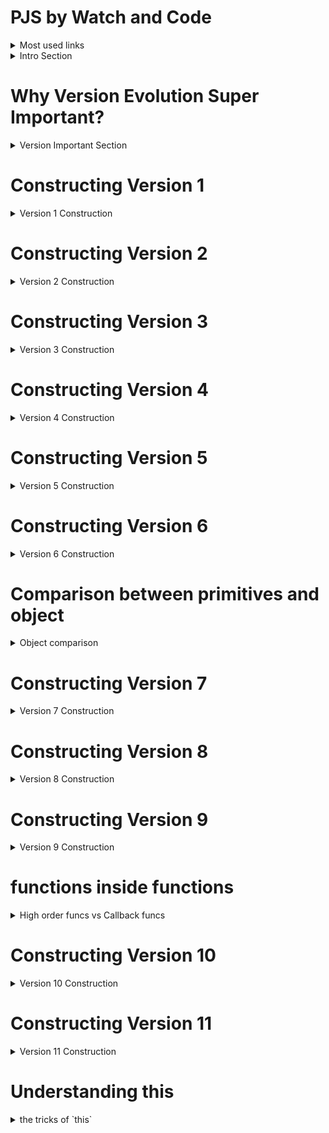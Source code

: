 # PJS by Watch and Code

<details><summary>Most used links</summary>

- [course notes github](https://github.com/EmbraceLife/learn-with-WatchAndCode#pjs-by-watch-and-code)
- [slack channel](https://app.slack.com/client/T1FH6NQ2W/C2856JSFM/user_profile/ULLTGR9MW)
- [facebook group](https://www.facebook.com/groups/514043678767094/events/)

</details>


<details><summary>Intro Section</summary>


## Daily Reminder

<details><summary>Good Question Asker</summary>

### Extremely Important Career Skill!

- How-to Ask Good Questions [goto](https://medium.com/@gordon_zhu/how-to-be-great-at-asking-questions-e37be04d0603)
- Ask with a template [goto](https://github.com/gordonmzhu/questions/issues/new?template=Custom.md)

</details>

<details><summary>PJS video links</summary>

### PJS videos

- PJS [v1](https://watchandcode.com/courses/60264/lectures/1056227) and PJS [v2](https://watchandcode.com/courses/rough-drafts/lectures/6183526)

</details>

## How to make the most out of it?

<details><summary>how-to</summary>

- Watch more than once
- Dissection of a complex app into multiple versions 
- Dissect each version into multiple steps
- Rebuild each step, each version myself
- Note down my improvements

</details>



## Coding towards a complex and fancy App

<details><summary>TodoList: Base of All Apps</summary>

### why TodoList is the core of all fancy Apps in the world?

- think of twitter, facebook, slack, gmail, medium, ....
- think of games, an actor, appearance, action ...
- the essence is the same
  - create an object to store data or info
  - do something with the object
  - display the changes
- the difference is how fancy or complex each part can be for different usages

</details>


<details><summary>App demythified</summary>

### what is an App?

- a very complex object

</details>

<details><summary>Object demythified</summary>


### what is an object?

- a combination of primitives, array, functions

</details>

<details><summary>How-to dissect TodoList app</summary>

### how to build your App (TodoList) from zero?

- build 11 (Gordon demonstrated) or even more versions from zero toward fancy
- versions level up as skills and features increase

</details>
</details> 

<!-- Intro Section end  ---------------------------------------------------------->

# Why Version Evolution Super Important?

<details><summary>Version Important Section</summary>

<details><summary>Why more versions the merrier</summary>

## Why more versions the merrier

Why so many versions? why necessary?
- Break a complex app into manageable blocks of pieces 
- Let requirements evolve gradually
- Let skills progress step by step
- complexity builds up as version levels up

</details>


<details><summary>Essence of App</summary>

## The essence of an app (any version)
- App should have a place to **store** data
- App should be able to **act** on the data
- App should be able to **display** the changes of data

</details>


<details><summary>Essence of TodoList</summary>

## The essence of a TodoList app (any version)

### Store
- app should have a place to store all todos
### Act
- app should be able to add todos
- app should be able to edit/change todos
- app should be able to remove todos
### Display
- app should be able to display todos

</details>


<details><summary>Control Fancy-Urge</summary>

## Control the urge to be fancy

- fancy, can be unnecessarily time consuming and burdensome to the spirit at early stage
- later versions can help you go as fancy as your imagination
- version goal => precise goal description, manageable, tight and clean

</details>

</details>
<!-- Version Important Section end ------------------------------------------------------->

# Constructing Version 1

<details><summary>Version 1 Construction</summary>

<details><summary>Version 1 Strategy</summary>

## What is the approach in version 1?

### Storing data
- use an `array` of `primitive` (`string`, `number`, ...) to store

### Acting on data
- use `built-in` functions to act on data
- use `array.push` to add
- use `=` assign to edit
- use `array.splice` to delete

### Displaying data
- use `console.log` to display data

</details>


<details><summary>Coding Steps</summary>

## coding steps

- step 1: to be able to store todos (text/`string`) [goto](./todos-v1/reqmt1.html)
- step 2: to be able to display todos (`console`) [goto](./todos-v1/reqmt1.html)
- step 3: to be able to add a todo (`array.push`) [goto](./todos-v1/reqmt3.html)
- step 4: to be able to edit a todo (`assign = `) [goto](./todos-v1/reqmt4.html)
- step 5: to be able to add a remove (`array.splice`) [goto](./todos-v1/reqmt5.html)

</details>
</details>
<!-- Version 1 Construction end ---------------------------------------------------- -->

# Constructing Version 2

<details><summary>Version 2 Construction</summary>

<details><summary>Version 2 Strategy</summary>

## How to progress on version 2

<details><summary>Problem: human unfriendly</summary>


### Problem: human unfriendly
Not even programmer friendly
- It feels Version 1 is directly speaking to machine alone
- and many low level details to remember

Examples to illustrate
- `todos = ['item1', 'item2', 'item3]` => creating and holding data
- `array.push(todo)` => add data
- `array.splice(position)` => delete data
- `todos[position] = 'changeItem'` => edit data
- `console.log(todo)` => to display

</details>

<details><summary>Solution: Function</summary>


### Solution: Function

How to make code into **more readable and usable commands**

- hide low level codes under the command name
- preset low level arguments to free you programmer from remembering all of them
- preset function internal comment or output display to enhance memory of what this func suppose to do

Introduction of functions

- think of a readable command name, `displayTodos()`
- whether user inputs are required, `addTodos(todoText)`
- wrap low level codes inside function body `{}`

Applying `function` to version 2

- It's easier to use a command `displayTodos()` to display todos
- It's easier to use a command `addTodos()` to add todos
- It's easier to use a command `editTodos()` to edit todos
- It's easier to use a command `deleteTodos()` to delete todos

</details>
</details>
<!-- Version 2 Strategy end --------------------------------- -->


<details><summary>Coding steps</summary>

## Coding steps

- step 1: use `todos` array to store many todos
- step 2: use `displayTodos()` to wrap codes like `console.log` [goto](./todos-v2/reqmt1.html)
- step 3: use `addTodos(todoText)` to wrap codes like `array.push(todoText)`  [goto](./todos-v2/reqmt2.html)
- step 4: use `editTodos(position, todoText)` to wrap codes for editting [goto](./todos-v2/reqmt3.html)
- step 5: use `deleteTodos(position)` to wrap codes for removing a todo [goto](./todos-v2/reqmt4.html)
- interlude: scoping effect on variable inside and outside functions [goto](./todos-v2/interlude-scope-func-var.html)

</details>
</details>
<!-- Version 2 Construction end---------------------------------------------------- -->

# Constructing Version 3

<details><summary>Version 3 Construction</summary>

<details><summary>Version 3: (Object) build a local, organised world</summary>

## Version 3: (Object) build a local, organised world

<details><summary>Problem: global Universe is a mess</summary>


### Problem: global Universe is a mess

Everything is scattered around, lives equally in global scope! 

- data array `todos` => global
- `displayTodos` => global
- `addTodo` => global
- `changeTodo` => global
- `deleteTod` => global

Everything is unorganized, and hard to find
- global scope is the universe
- todoList app's data and functions are buried among everything else
- hard to search/find app's data/funcs from the global universe

</details>

<details><summary>Solution: Object</summary>


### Solution: Object

Object => Store app's data/funcs into its own/local world

- we call app's local world name `todoList` to access everything inside the app world
- you can access app's data with `todoList.todos`
- you can access app's funcs with `todoList.displayTodos`, etc.

How to build an object/local world?

- think of a readable world name, `todoList`
- store app data inside `todoList`
- store app functions inside `todoList`
- example:
```javascript 
let todoList = {
  data: ['todo1'], 
  func1: function(){ // anoynomous func
    console.log(this.data) // this => todoList
  } 
}
```

</details>
</details>
<!-- Version 2 Strategy end --------------------------------- -->


<details><summary>Coding steps</summary>

## Coding steps

- how to create an object `todoList` with data `todos`[goto](./todos-v3/reqmt1.html)
- how to add func/method `displayTodos` to `todoList`[goto](./todos-v3/reqmt2.html) 
- how to add func/method `addTodos` to `todoList` [goto](./todos-v3/reqmt3.html)
- how to add func/method `editTodos` to `todoList` [goto](./todos-v3/reqmt4.html)
- how to add func/method `deleteTodos` to `todoList` [goto]()


</details>
</details>
<!-- Version 2 Construction end---------------------------------------------------- -->


# Constructing Version 4

<details><summary>Version 4 Construction</summary>

<details><summary>Version 4: Make each todo as a complex object</summary>

## Version 4: make each todo as a complex object

<details><summary>Problem: data is too simple to be realistic</summary>


### Problem: data is usually complext object too

- So far `todos` is an array of strings, too simple and limited
- we want each `todo` to be more dynamic/realistic: string, number, **boolean** ...
- so we want `todos` to be an array of todos/objects
- **Practically**, we don't provide `todos` beforehand, we add todo along the way
  - it means at first `todos` is empty array `[]`, then `addTodo` add object `todo` onto it
- Therefore, functions/methods need to adjust to the changes above
- Additionally, in the real world, **a toggle button** is often present and necessary

</details>

<details><summary>Solution: todos as array of objects</summary>


### Solution: todos as array of objects

- make each `todo` an object
- besides `string`, `true/false` is usually present in the real world

```Javascript
let todo1 = {
  todoText: "todo1",
  completed: false
}
```

- adjust methods accordingly, see coding steps
- a toggle method should be added where possible


</details>
</details>
<!-- Version 2 Strategy end --------------------------------- -->


<details><summary>Coding steps</summary>

## Coding steps

- how to make `todoList.todos` an empty array of objects. [goto](./todos-v4/reqmt1.html)
- how to adjust func/method `addTodo` add a todo object onto `todoList` array [goto](./todos-v4/reqmt2.html) 
- how to adjust func/method `changeTodos` to change a todo's `todoText` property [goto](./todos-v4/reqmt3.html)
- how to use `toggleCompleted` to flip a todo's `completed` property [goto](./todos-v4/reqmt4.html)



</details>
</details>
<!-- Version 4 Construction end---------------------------------------------------- -->



# Constructing Version 5

<details><summary>Version 5 Construction</summary>

<details><summary>Version 5: (for-loop & if-else) Examine array of complex objects and act accordingly</summary>

## Version 5: (for-loop & if-else) Examine complex array of objects and act accordingly

<details><summary>Problem: how to display an array of complex objects</summary>


### Problem: how to display an array of complex objects

- data or `todos` is array of multiple objects
- we often need to loop through and check on each one of them
- and then act differently accroding to different situations


</details>

<details><summary>Solution: for loop and if else</summary>


### Solution: todos as array of objects

- use `for` loop to go through every todo
- use `if else` to act on different conditions

```Javascript
for (i = 0; i < todos.length; i++) {

}

if (condition) {

} else if () {

} else {

}
```

</details>
</details>
<!-- Version 5 Strategy end --------------------------------- -->


<details><summary>Coding steps</summary>

## Coding steps

- how to display a message if no todo exist in the array [goto](./todos-v5/reqmt1.html) 
- how to display each todo's `todoText` [goto](./todos-v5/reqmt2.html)
- how to display each todo's `completed` along with `todoText` [goto](./todos-v4/reqmt3.html)

</details>
</details>
<!-- Version 5 Construction end---------------------------------------------------- -->


# Constructing Version 6

<details><summary>Version 6 Construction</summary>

<details><summary>Version 6: Design a complex feature</summary>

## Version 6: How to think when design a complex feature

<details><summary>Problem: how to think and tackle a complex feature</summary>


### Problem: how to think and tackle a complex feature: `toggleAll`

What is `toggleAll` feature?
- if all todos are false, toggle them all true
- if all todos are true, toggle them all false
- if some are false/true, toggle them all true

How to design the code more efficiently to achieve this feature?

</details>

<details><summary>Solution: conditions optimization </summary>


### Solution: optimize 3 conditions into 2 conditions

Design code more efficiently to achieve this feature
- if all todos are true, toggle them all false
- otherwise, toggle them all true (covering two conditions automatically)
  - if all todos are false, toggle them all true
  - if some of todos are false/true, toggle them all true
- two steps/conditions here are better than three steps/conditions above


</details>
</details>
<!-- Version 6 Strategy end --------------------------------- -->


<details><summary>Coding steps</summary>

## Coding steps

- find out how many todos are completed [goto](./todos-v6/reqmt1.html)
- when all todos are true, turn them all false [goto](./todos-v6/reqmt2.html) 
- otherwise, turn them all true [goto](./todos-v6/reqmt3.html)

</details>
</details>
<!-- Version 6 Construction end---------------------------------------------------- -->


# Comparison between primitives and object 

<details><summary>Object comparison</summary>

<details><summary>Problem: confusion on object comparison</summary>

## Why objects with same properties aren't equal?

```Javascript
{} === {}; 
[1,2,3] === [1,2,3]
```

</details>


<details><summary>Compare Primitives</summary>

## Why Primitives can be compared?

- compare values of primitives
- primitive variables store values of primitives
- primitives or variables of primitives can be compared naturally

</details>

<details><summary>Compare Objects</summary>

## Why objects can't be compared directly?

- compare memory addresses of objects
- regardless whether their contents on the address are the same or not
- object variables store addresses rather than object properties/values
- objects or variables of objects can't be compared naturally 
  - naturally we humans are comparing primitive values or property values
  - but objects comparison compares addresses

**when we compare objects, we actually need to compare their property values**

</details>
</details>
<!-- end of comparison between primitives and objects -->


# Constructing Version 7

<details><summary>Version 7 Construction</summary>

<details><summary>Version 7: leave console to UI</summary>

## Version 7: How to make the first step leaving console to UI

<details><summary>Problem: normal users won't use console for app</summary>


### Problem: normal users won't use console for app

How to move app from console to UI(webpage)?
- we want to see the display of todos on webpage rather than console
- we want to click a button to run any of the methods 

</details>

<details><summary>Solution: DOM</summary>


### Solution: DOM

- DOM: Document Object Model
- Browser turn HTML into object tree
- each tag in the html is a node/object on the tree to be manipulated


</details>
</details>
<!-- Version 6 Strategy end --------------------------------- -->


<details><summary>Coding steps</summary>

## Coding steps

- Create two buttons: displayTodos and toggleAll [goto](./todos-v7/reqmt1.html)
- when click displayTodosButton and run `todoList.displayTodos()` ( by default in the console) [goto](./todos-v7/reqmt2.html) 
- otherwise, turn them all true [goto](./todos-v6/reqmt3.html)

Note: the aware the order between javascript code and html code!

</details>
</details>
<!-- Version 6 Construction end---------------------------------------------------- -->


# Constructing Version 8

<details><summary>Version 8 Construction</summary>

<details><summary>Version 8: refactory</summary>

## Version 8: moving all but displayTodos to UI while refactory

<details><summary>Problem: how to move all methods onto UI and keep code clean and readable</summary>


### Problem: how to move all methods onto UI and keep code clean and readable

Which option is more appropriate and make code readable and clean?
- `<button onclick=""></button>` vs `button.addEventListener("click", function(){})`
- according to the specific usage and needs at the time


How to add user input through webpage instead from console?
- `<input id="" type="text">`

Why create a new object `handlers`?
- why not just use `todoList` methods directly?
- nice organization and make code clean, appropriately separated and readable
- make sure no codes left in the messy universe

Why to group tag objects on webpage?
- for nice orgnaization
- using `div`

</details>
</details>
<!-- Version 6 Strategy end --------------------------------- -->


<details><summary>Coding steps</summary>

## Coding steps

- refactor `displayTodosButton` and `toggleAllbutton` with `onclick` and `handlers` [goto](./todos-v8/reqmt1.html)
- add input tag and addTodo button to the webpage [goto](./todos-v8/reqmt2.html) 
- add changeTodo button and bind the method [goto](./todos-v8/reqmt3.html)
- add deleteTodo button and bind the method [goto](./todos-v8/reqmt4.html)
- add toggleCompleted button and bind the method [goto](./todos-v8/reqmt5.html)

</details>
</details>
<!-- Version 6 Construction end---------------------------------------------------- -->


# Constructing Version 9

<details><summary>Version 9 Construction</summary>

<details><summary>Version 9: insert tags from Javascript into webpage</summary>

## Version 9: allow JS to dynamically change webpage skeleton

how to move `displayTodos()` entirely from console to webpage

<details><summary>Problem: how to insert li tags from script to webpage</summary>


### Problem: how to create li from script and update it

How to create a li tag from script?
- `let todoLi = document.createElement('li')`

How to access the existing ul in html?
- `let todoUl = document.querySelector('ul')`

How to add/create li tag onto existing ul tag?
- `todoUl.appendChild(todoLi)`

Why create a `view` object parallel to `todoList` and `handlers`?
- display todos functions can be complex
- use a local world to organise the codes 
- todos are stored inside `todoList`, `view.displayTodos` is only for displaying

How to clean up the code for `displayTodos` onto the console?
- code in `handlers`
- code in `todoList`
- code in html

</details>
</details>
<!-- Version 6 Strategy end --------------------------------- -->


<details><summary>Coding steps</summary>

## Coding steps

- how to insert li tag from script to an existing ul tag [goto](./todos-v9/reqmt1.html)
- how to insert li for every todo in the todos [goto](./todos-v9/reqmt2.html) 
- add `todoText` onto each li tag to display [goto](./todos-v9/reqmt3.html)
- add `()` or `(x)` for completion of todos [goto](./todos-v9/reqmt4.html)
- make `view.displayTodos` automation when other buttons click, and clean up displayTodos for the console [goto](./todos-v9/reqmt5.html)

</details>
</details>
<!-- Version 6 Construction end---------------------------------------------------- -->


# functions inside functions 

<details><summary>High order funcs vs Callback funcs</summary>

`runWithDebugger(func)` [goto](./highOrderCallbackFuncs/example1.html)

`setTimeOut(func, 5000)` [goto](./highOrderCallbackFuncs/example2.html)

`array.forEach(func)` and `myForEach(myArray, myFunc)` [goto](./highOrderCallbackFuncs/example3.html)

`addEventListener('click', function(){});` [goto](./highOrderCallbackFuncs/example4.html)

</details>


# Constructing Version 10

<details><summary>Version 10 Construction</summary>

<details><summary>Version 10: Improve UI - add delete button to each li</summary>

## Version 10: Improve UI - add delete button to each li

<details><summary>Problem: how to insert li tags from script to webpage</summary>


### Problem: how to create li from script and update it

why write `createDeleteButton` a separate method in view object?
- prevent `view.displayTodos` to be too long
- easy to call and use `view.createDeleteButton` inside `view.displayTodos`

why put todoUl.addEventListener block of code under view object?
- leaving it in the messy universe is bad
- by nature, it is closer to view's domain/jurisdiction

What is event delegation?
- see requirement html for detailed example [goto](./todos-v10/reqmt5.html)

</details>
</details>
<!-- Version 6 Strategy end --------------------------------- -->


<details><summary>Coding steps</summary>

## Coding steps

- how to create a delete button [goto](./todos-v10/reqmt1.html)
- how to add a delete button to each li tag [goto](./todos-v10/reqmt2.html) 
- how to create an id for each li tag [goto](./todos-v10/reqmt3.html)
- how can delete button have access to li tag id [goto](./todos-v10/reqmt4.html)
- click delete button to udpate the dom [goto](./todos-v10/reqmt5.html)
- clean up and review on event delegation [goto](./todos-v10/reqmt6.thml)

</details>
</details>
<!-- Version 10 Construction end---------------------------------------------------- -->


# Constructing Version 11

<details><summary>Version 11 Construction</summary>

<details><summary>Version 11: replace for loop with forEach</summary>

## Version 11: replace for loop with forEach

<details><summary>Problem: how to replace for loop with forEach</summary>


### Problem: how to replace for loop with forEach

How to understand the relation between for-loop and forEach?
- forEach wraps the looping code of for-loop
- forEach wraps up so that you only need to focus on the callback func to deal with each array element

How to use `forEach` parameters `idx/position` and `this`?
- how and when to use `idx`?
- how and when to use `this`?

</details>
</details>
<!-- Version 6 Strategy end --------------------------------- -->


<details><summary>Coding steps</summary>

## Coding steps

- how to replace the first for-loop inside `toggleAll` in `todoList` [goto](./todos-v11/reqmt1.html)
- how to replace the second+third for-loop inside `toggleAll` in `todoList` [goto](./todos-v11/reqmt2.html)
- how to turn if-else + 2 forEach into 1 forEach with if-else, watch out the usage of this in deeper block of code [goto](./todos-v11/reqmt3.html)
- note: the codes above share [the same video](https://watchandcode.com/courses/60264/lectures/1181250)
- how to bring `this` todoList into lower code block like `forEach` block [goto](./todos-v11/reqmt4.html)
- how to replace `view.displayTodos`'s for-loop using parameter `idx/position` and `this` [goto](./todos-v11/reqmt5.html)

</details>
</details>
<!-- Version 10 Construction end---------------------------------------------------- -->



# Understanding this

<details><summary>the tricks of `this`</summary>

how to use the `this` cheatsheet [goto](https://github.com/gordonmzhu/cheatsheet-js)

case 1: inside or outside a function
`this` => window object

case 2: when `this` is called inside a method
`this` => the method's object

case 3: when `this` is used inside a constructor function
`this` => the constructor function itself
```Javascript
function Person(name) {
  // this = {};
  this.name = name;
  // return this;

new Person('gordon');
}
```


case 4: how bind, apply, call can force `this` to be anything

```Javascript
function logThis(){ 
  console.log(this); // this refers to window
  }

// how bind differ from apply and call
logThis.bind({name:'gordon'})(); // now this refers to {name: 'gordon'}
logThis.apply({name:'gordon'}); // directly return the same result
logThis.call({name:'gordon'});// directly return the same result


// how apply differ from call
function logThis(greet, name){ 
  console.log(greet, ', this is', name);
  console.log(this); // this refers to window
  }

logThis.bind({name:'gordon'}, 'hi', 'john')();
logThis.apply({name:'gordon'}, ['hi', 'john']);
logThis.call({name:'gordon'}, 'hi', 'john');

// `this` is bind to be something once, can't be bind to another thing
var boundOnce = logThis.bind({name: 'The first time is forever'});

// These attempts to change `this` are futile.
boundOnce.bind({name: 'why even try?'})();
boundOnce.apply({name: 'why even try?'});
boundOnce.call({name: 'why even try?'});
```

case 5: how callback func behaves defined inside higher order functions
</details>
